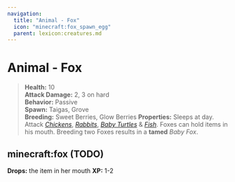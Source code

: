 ```yaml
---
navigation:
  title: "Animal - Fox"
  icon: "minecraft:fox_spawn_egg"
  parent: lexicon:creatures.md
---
```


# Animal - Fox

> __Health:__ 10     
> __Attack Damage:__ 2, 3 on hard  
> __Behavior:__ Passive     
> __Spawn:__ Taigas, Grove    
> __Breeding:__ Sweet Berries, Glow Berries 
> __Properties:__ 
Sleeps at day. Attack [*Chickens*](./animal-chicken.md), [*Rabbits*](./animal-rabbit.md), [*Baby Turtles*](./aquatic_animal-turtle.md) & [*Fish*](./animal-tropical_fish.md). Foxes can hold items in his mouth. Breeding two Foxes results in a __tamed__ *Baby Fox*.

## minecraft:fox (TODO)

<GameScene zoom={2}>
  <Entity id="minecraft:fox" />
</GameScene>

__Drops:__ the item in her mouth  __XP:__ 1-2

